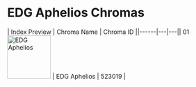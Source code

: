 # EDG Aphelios Chromas

| Index  Preview | Chroma Name | Chroma ID ||------|---|---|| 01  <img src='https://raw.communitydragon.org/latest/plugins/rcp-be-lol-game-data/global/default/v1/champion-chroma-images/523/523019.png' alt='EDG Aphelios' width='100'> | EDG Aphelios | 523019 |